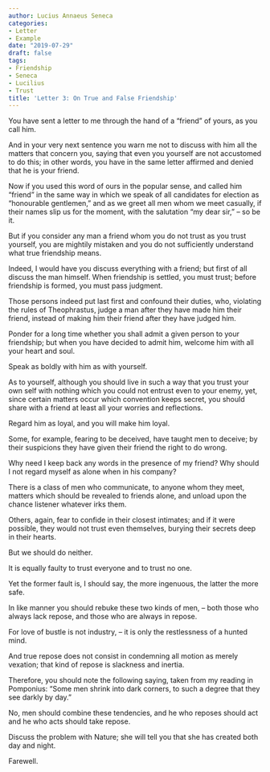 ```yaml
---
author: Lucius Annaeus Seneca
categories:
- Letter
- Example
date: "2019-07-29"
draft: false
tags:
- Friendship
- Seneca
- Lucilius
- Trust
title: 'Letter 3: On True and False Friendship'
---
```


You have sent a letter to me through the hand of a “friend” of yours, as you call him.

And in your very next sentence you warn me not to discuss with him all the matters that concern you, saying that even you yourself are not accustomed to do this; in other words, you have in the same letter affirmed and denied that he is your friend.

Now if you used this word of ours in the popular sense, and called him “friend” in the same way in which we speak of all candidates for election as “honourable gentlemen,” and as we greet all men whom we meet casually, if their names slip us for the moment, with the salutation “my dear sir,” – so be it.

But if you consider any man a friend whom you do not trust as you trust yourself, you are mightily mistaken and you do not sufficiently understand what true friendship means.

Indeed, I would have you discuss everything with a friend; but first of all discuss the man himself. When friendship is settled, you must trust; before friendship is formed, you must pass judgment.

Those persons indeed put last first and confound their duties, who, violating the rules of Theophrastus,  judge a man after they have made him their friend, instead of making him their friend after they have judged him.

Ponder for a long time whether you shall admit a given person to your friendship; but when you have decided to admit him, welcome him with all your heart and soul.

Speak as boldly with him as with yourself.

As to yourself, although you should live in such a way that you trust your own self with nothing which you could not entrust even to your enemy, yet, since certain matters occur which convention keeps secret, you should share with a friend at least all your worries and reflections.

Regard him as loyal, and you will make him loyal.

Some, for example, fearing to be deceived, have taught men to deceive; by their suspicions they have given their friend the right to do wrong.

Why need I keep back any words in the presence of my friend? Why should I not regard myself as alone when in his company?

There is a class of men who communicate, to anyone whom they meet, matters which should be revealed to friends alone, and unload upon the chance listener whatever irks them.

Others, again, fear to confide in their closest intimates; and if it were possible, they would not trust even themselves, burying their secrets deep in their hearts.

But we should do neither.

It is equally faulty to trust everyone and to trust no one.

Yet the former fault is, I should say, the more ingenuous, the latter the more safe.

In like manner you should rebuke these two kinds of men, – both those who always lack repose, and those who are always in repose.

For love of bustle is not industry, – it is only the restlessness of a hunted mind.

And true repose does not consist in condemning all motion as merely vexation; that kind of repose is slackness and inertia.

Therefore, you should note the following saying, taken from my reading in Pomponius: “Some men shrink into dark corners, to such a degree that they see darkly by day.”

No, men should combine these tendencies, and he who reposes should act and he who acts should take repose.

Discuss the problem with Nature; she will tell you that she has created both day and night.

Farewell.
